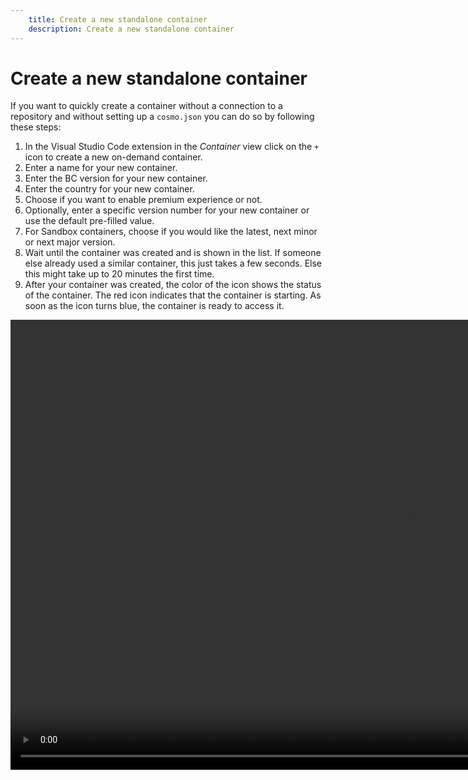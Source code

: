 ```yaml
---
    title: Create a new standalone container
    description: Create a new standalone container
---
```


# Create a new standalone container

If you want to quickly create a container without a connection to a repository and without setting up a `cosmo.json` you can do so by following these steps:

1. In the Visual Studio Code extension in the *Container* view click on the `+` icon to create a new on-demand container.
1. Enter a name for your new container.
1. Enter the BC version for your new container.
1. Enter the country for your new container.
1. Choose if you want to enable premium experience or not.
1. Optionally, enter a specific version number for your new container or use the default pre-filled value.
1. For Sandbox containers, choose if you would like the latest, next minor or next major version.
1. Wait until the container was created and is shown in the list. If someone else already used a similar container, this just takes a few seconds. Else this might take up to 20 minutes the first time.
1. After your container was created, the color of the icon shows the status of the container. The red icon indicates that the container is starting. As soon as the icon turns blue, the container is ready to access it.

<video width="1280px" height="720px" controls>
  <source src="../media/vsc-extension-create-ondemand-container-version.mp4" type="video/mp4">
  Your browser does not support the video tag.
</video>
